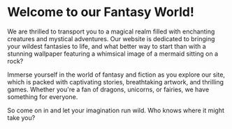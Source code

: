 <!--
Write me markdown content of website with wallpaper:

"A whimsical image of a mermaid sitting on a rock for a fantasy or fiction website"

The header of the page should not be copy of the text but rather a real content of the website which is using this wallpaper.
-->

<!--font:"Playfair Display"-->

# Welcome to our Fantasy World!

We are thrilled to transport you to a magical realm filled with enchanting creatures and mystical adventures. Our website is dedicated to bringing your wildest fantasies to life, and what better way to start than with a stunning wallpaper featuring a whimsical image of a mermaid sitting on a rock?

Immerse yourself in the world of fantasy and fiction as you explore our site, which is packed with captivating stories, breathtaking artwork, and thrilling games. Whether you're a fan of dragons, unicorns, or fairies, we have something for everyone.

So come on in and let your imagination run wild. Who knows where it might take you?
